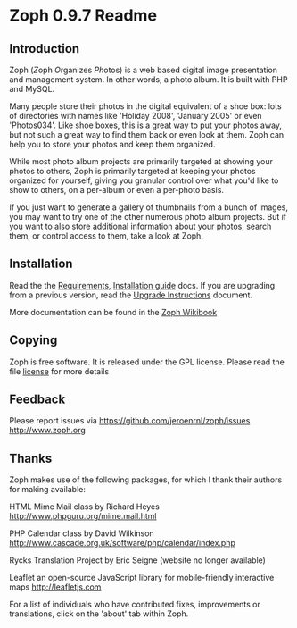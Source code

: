 # Zoph 0.9.7 Readme #

## Introduction ##

Zoph (*Z*oph *O*rganizes *Ph*otos) is a web based digital image presentation
and management system. In other words, a photo album. It is built with
PHP and MySQL.

Many people store their photos in the digital equivalent of a shoe box:
lots of directories with names like 'Holiday 2008', 'January 2005' or
even 'Photos034'. Like shoe boxes, this is a great way to put your
photos away, but not such a great way to find them back or even look at
them. Zoph can help you to store your photos and keep them organized.

While most photo album projects are primarily targeted at showing your
photos to others, Zoph is primarily targeted at keeping your photos
organized for yourself, giving you granular control over what you'd 
like to show to others, on a per-album or even a per-photo basis.

If you just want to generate a gallery of thumbnails from a bunch of
images, you may want to try one of the other numerous photo album
projects. But if you want to also store additional information about
your photos, search them, or control access to them, take a look at Zoph.

## Installation ##

Read the the [Requirements](REQUIREMENTS.md), [Installation guide](INSTALL.md) docs.  If you are upgrading
from a previous version, read the [Upgrade Instructions](UPGRADE.md) document.

More documentation can be found in the [Zoph Wikibook](http://en.wikibooks.org/wiki/zoph)

## Copying ##

Zoph is free software.  It is released under the GPL license. Please 
read the file [license](COPYING) for more details

## Feedback ##
   
Please report issues via https://github.com/jeroenrnl/zoph/issues
http://www.zoph.org

## Thanks ##

Zoph makes use of the following packages, for which I thank their authors
for making available:

HTML Mime Mail class by Richard Heyes
http://www.phpguru.org/mime.mail.html

PHP Calendar class by David Wilkinson
http://www.cascade.org.uk/software/php/calendar/index.php

Rycks Translation Project by Eric Seigne
(website no longer available)   

Leaflet
an open-source JavaScript library
for mobile-friendly interactive maps
http://leafletjs.com

For a list of individuals who have contributed fixes, improvements or
translations, click on the 'about' tab within Zoph.

